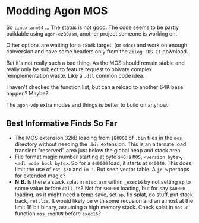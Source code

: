 # Modding Agon MOS

So `linux-arm64` ... The status is not good. The code seems to be
partly buildable using `agon-ez80asm`, another project someone is
working on.

Other options are waiting for a `z88dk` target, (or `sdcc`) and
work on enough conversion and have some headers only from the
`Zilog ZDS II` download.

But it's not really such a bad thing. As the MOS should remain stable
and really only be subject to feature request to obivate complex
reimplementation waste. Like a `.dll` common code idea.

I haven't checked the function list, but can a reload to another
64K base happen? Maybe?

The `agon-vdp` extra modes and things is better to build on anyhow.

## Best Informative Finds So Far

 * The MOS extension 32kB loading from `$B0000` of `.bin` files in
 the `mos` directory without needing the `.bin` extension. This is
 an alternate load transient "reserved" area just below the global heap
 and stack area.
 * File format magic number starting at byte `$40` is `MOS`, `<version byte>`,
 `<adl mode bool byte>`. So for a `$40000` load, it starts at `$40040`.
 This does limit the use of `rst $38` and `im 1`. But seen vector table.
 A `jr 5` perhaps for extended magic? 
 * **N.B.** Is there a stack splat in `misc.asm` within `_exec16` by not setting `sp`
 to some value before `call.is`? Not for `$B0000` loading, but for say
 `$A0000` loading, as it might need a temp save, set `sp`, fix splat,
 do stuff, put stack back, `ret.lis`. It would likely be with some recusion
 and an almost at the limit 16 bit binary, assuming a high memory stack.
 Check splat in `mos.c` function `mos_cmdRUN` before `exec16`?

